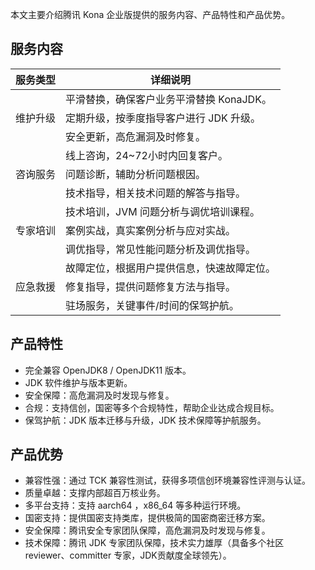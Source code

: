 本文主要介绍腾讯 Kona 企业版提供的服务内容、产品特性和产品优势。

## 服务内容

<table>
<thead>
<tr>
<th>服务类型</th>
<th>详细说明</th>
</tr>
</thead>
<tbody><tr>
<td rowspan="3">维护升级</td>
<td>平滑替换，确保客户业务平滑替换 KonaJDK。</td>
</tr>
<tr>
<td>定期升级，按季度指导客户进行 JDK 升级。</td>
</tr>
<tr>
<td>安全更新，高危漏洞及时修复。</td>
</tr>
<tr>
<td rowspan="3">咨询服务</td>
<td>线上咨询，24~72小时内回复客户。</td>
</tr>
<tr>
<td>问题诊断，辅助分析问题根因。</td>
</tr>
<tr>
<td>技术指导，相关技术问题的解答与指导。</td>
</tr>
<tr>
<td rowspan="3">专家培训</td>
<td>技术培训，JVM 问题分析与调优培训课程。</td>
</tr>
<tr>
<td>案例实战，真实案例分析与应对实战。</td>
</tr>
<tr>
<td>调优指导，常见性能问题分析及调优指导。</td>
</tr>
<tr>
<td rowspan="3">应急救援</td>
<td>故障定位，根据用户提供信息，快速故障定位。</td>
</tr>
<tr>
<td>修复指导，提供问题修复方法与指导。</td>
</tr>
<tr>
<td>驻场服务，关键事件/时间的保驾护航。</td>
</tr>
</tbody></table>



## 产品特性

- 完全兼容 OpenJDK8 / OpenJDK11 版本。
- JDK 软件维护与版本更新。
- 安全保障：高危漏洞及时发现与修复。
- 合规：支持信创，国密等多个合规特性，帮助企业达成合规目标。
- 保驾护航：JDK 版本迁移与升级，JDK 技术保障等护航服务。



## 产品优势

- 兼容性强：通过 TCK 兼容性测试，获得多项信创环境兼容性评测与认证。
- 质量卓越：支撑内部超百万核业务。
- 多平台支持：支持 aarch64 ，x86_64 等多种运行环境。
- 国密支持：提供国密支持类库，提供极简的国密商密迁移方案。
- 安全保障：腾讯安全专家团队保障，高危漏洞及时发现与修复。
- 技术保障：腾讯 JDK 专家团队保障，技术实力雄厚（具备多个社区 reviewer、committer 专家，JDK贡献度全球领先）。





